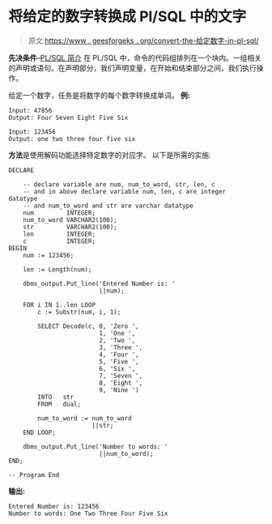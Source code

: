 # 将给定的数字转换成 Pl/SQL 中的文字

> 原文:[https://www . geesforgeks . org/convert-the-给定数字-in-pl-sql/](https://www.geeksforgeeks.org/convert-the-given-numbers-into-words-in-pl-sql/)

**先决条件**–[PL/SQL 简介](https://www.geeksforgeeks.org/plsql-introduction/)
在 PL/SQL 中，命令的代码组排列在一个块内。一组相关的声明或语句。在声明部分，我们声明变量，在开始和结束部分之间，我们执行操作。

给定一个数字，任务是将数字的每个数字转换成单词。
**例:**

```
Input: 47856
Output: Four Seven Eight Five Six

Input: 123456
Output: one two three four five six

```

**方法**是使用解码功能选择特定数字的对应字。
以下是所需的实施:

```
DECLARE 

    -- declare variable are num, num_to_word, str, len, c 
    -- and in above declare variable num, len, c are integer datatype  
    -- and num_to_word and str are varchar datatype 
    num         INTEGER; 
    num_to_word VARCHAR2(100); 
    str         VARCHAR2(100); 
    len         INTEGER; 
    c           INTEGER; 
BEGIN 
    num := 123456; 

    len := Length(num); 

    dbms_output.Put_line('Entered Number is: ' 
                         ||num); 

    FOR i IN 1..len LOOP 
        c := Substr(num, i, 1); 

        SELECT Decode(c, 0, 'Zero ', 
                         1, 'One ', 
                         2, 'Two ', 
                         3, 'Three ', 
                         4, 'Four ', 
                         5, 'Five ', 
                         6, 'Six ', 
                         7, 'Seven ', 
                         8, 'Eight ', 
                         9, 'Nine ') 
        INTO   str 
        FROM   dual; 

        num_to_word := num_to_word 
                       ||str; 
    END LOOP; 

    dbms_output.Put_line('Number to words: ' 
                         ||num_to_word); 
END; 

-- Program End 
```

**输出:**

```
Entered Number is: 123456
Number to words: One Two Three Four Five Six 

```